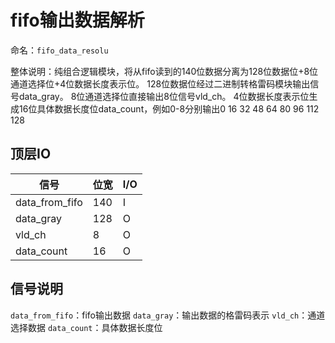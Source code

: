 # fifo输出数据解析

命名：`fifo_data_resolu`

整体说明：纯组合逻辑模块，将从fifo读到的140位数据分离为128位数据位+8位通道选择位+4位数据长度表示位。
128位数据位经过二进制转格雷码模块输出信号data_gray。
8位通道选择位直接输出8位信号vld_ch。
4位数据长度表示位生成16位具体数据长度位data_count，例如0-8分别输出0 16 32 48 64 80 96 112 128

## 顶层IO

|信号|位宽|I/O|
|-----|-----|-----|
|data_from_fifo|140|I|
|data_gray|128|O|
|vld_ch|8|O|
|data_count|16|O|

## 信号说明

`data_from_fifo`：fifo输出数据
`data_gray`：输出数据的格雷码表示
`vld_ch`：通道选择数据
`data_count`：具体数据长度位
